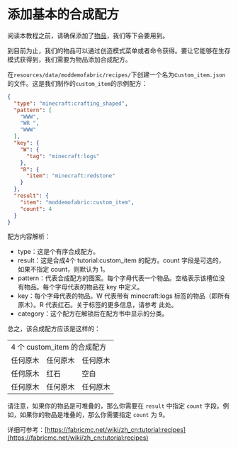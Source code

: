 # 添加基本的合成配方

阅读本教程之前，请确保添加了[物品](items.md)，我们等下会要用到。

到目前为止，我们的物品可以通过创造模式菜单或者命令获得。要让它能够在生存模式获得到，我们需要为物品添加合成配方。

在`resources/data/moddemofabric/recipes/`下创建一个名为c`ustom_item.json`的文件。这是我们制作的`custom_item`的示例配方：

```json
{
  "type": "minecraft:crafting_shaped",
  "pattern": [
    "WWW",
    "WR ",
    "WWW"
  ],
  "key": {
    "W": {
      "tag": "minecraft:logs"
    },
    "R": {
      "item": "minecraft:redstone"
    }
  },
  "result": {
    "item": "moddemofabric:custom_item",
    "count": 4
  }
}
```

配方内容解析：

- type：这是个有序合成配方。
- result：这是合成4个 tutorial:custom_item 的配方。count 字段是可选的，如果不指定 count，则默认为 1。
- pattern：代表合成配方的图案。每个字母代表一个物品。空格表示该槽位没有物品。每个字母代表的物品在 key 中定义。
- key：每个字母代表的物品。W 代表带有 minecraft:logs 标签的物品（即所有原木）。R 代表红石。关于标签的更多信息，请参考 此处。
- category：这个配方在解锁后在配方书中显示的分类。

总之，该合成配方应该是这样的：

<table>
<tr><td colspan="3"> 4 个 custom_item 的合成配方 </td></tr>
<tr><td>任何原木</td><td>任何原木</td><td>任何原木</td></tr>
<tr><td>任何原木</td><td>红石</td><td>空白</td></tr>
<tr><td>任何原木</td><td>任何原木</td><td>任何原木</td></tr>
</table>

请注意，如果你的物品是可堆叠的，那么你需要在 `result` 中指定 `count` 字段。例如，如果你的物品是堆叠的，那么你需要指定 `count` 为 9。

详细可参考：[https://fabricmc.net/wiki/zh_cn:tutorial:recipes](https://fabricmc.net/wiki/zh_cn:tutorial:recipes)